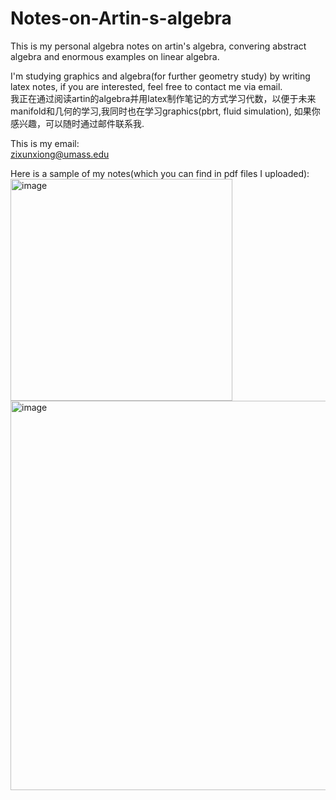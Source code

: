# Notes-on-Artin-s-algebra
This is my personal algebra notes on artin's algebra, convering abstract algebra and enormous examples on linear algebra.

I'm studying graphics and algebra(for further geometry study) by writing latex notes, if you are interested, feel free to contact me via email.<br>
我正在通过阅读artin的algebra并用latex制作笔记的方式学习代数，以便于未来manifold和几何的学习,我同时也在学习graphics(pbrt, fluid simulation), 如果你感兴趣，可以随时通过邮件联系我.<br>

This is my email:<br>
zixunxiong@umass.edu <br>

Here is a sample of my notes(which you can find in pdf files I uploaded):<br>
<img width="355" alt="image" src="https://user-images.githubusercontent.com/116760304/216772099-d20c1621-8612-4a1c-879f-6b85e1ed733f.png">
<img width="623" alt="image" src="https://user-images.githubusercontent.com/116760304/217025591-f66b7399-9032-4adc-9c9e-6804dee36428.png">



